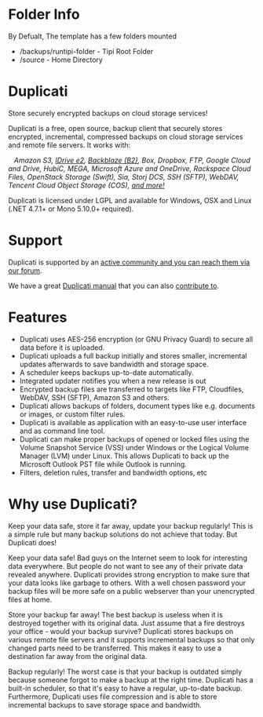 # Folder Info

By Defualt, The template has a few folders mounted
- /backups/runtipi-folder - Tipi Root Folder
- /source - Home Directory

# Duplicati

Store securely encrypted backups on cloud storage services!

Duplicati is a free, open source, backup client that securely stores encrypted, incremental, compressed backups on cloud storage services and remote file servers. It works with:

   _Amazon S3, [IDrive e2](https://www.idrive.com/e2/duplicati "Using Duplicati with IDrive e2"), [Backblaze (B2)](https://www.backblaze.com/blog/duplicati-backups-cloud-storage/ "Duplicati with Backblaze B2 Cloud Storage"), Box, Dropbox, FTP, Google Cloud and Drive, HubiC, MEGA, Microsoft Azure and OneDrive, Rackspace Cloud Files, OpenStack Storage (Swift), Sia, Storj DCS, SSH (SFTP), WebDAV, Tencent Cloud Object Storage (COS), [and more!](https://duplicati.readthedocs.io/en/latest/01-introduction/#supported-backends)_

Duplicati is licensed under LGPL and available for Windows, OSX and Linux (.NET 4.7.1+ or Mono 5.10.0+ required).

# [](https://github.com/duplicati/duplicati#support)Support

Duplicati is supported by an [active community and you can reach them via our forum](https://forum.duplicati.com).

We have a great [Duplicati manual](https://docs.duplicati.com) that you can also [contribute to](https://github.com/kees-z/DuplicatiDocs).

# [](https://github.com/duplicati/duplicati#features)Features

-   Duplicati uses AES-256 encryption (or GNU Privacy Guard) to secure all data before it is uploaded.
-   Duplicati uploads a full backup initially and stores smaller, incremental updates afterwards to save bandwidth and storage space.
-   A scheduler keeps backups up-to-date automatically.
-   Integrated updater notifies you when a new release is out
-   Encrypted backup files are transferred to targets like FTP, Cloudfiles, WebDAV, SSH (SFTP), Amazon S3 and others.
-   Duplicati allows backups of folders, document types like e.g. documents or images, or custom filter rules.
-   Duplicati is available as application with an easy-to-use user interface and as command line tool.
-   Duplicati can make proper backups of opened or locked files using the Volume Snapshot Service (VSS) under Windows or the Logical Volume Manager (LVM) under Linux. This allows Duplicati to back up the Microsoft Outlook PST file while Outlook is running.
-   Filters, deletion rules, transfer and bandwidth options, etc

# [](https://github.com/duplicati/duplicati#why-use-duplicati)Why use Duplicati?

Keep your data safe, store it far away, update your backup regularly! This is a simple rule but many backup solutions do not achieve that today. But Duplicati does!

Keep your data safe! Bad guys on the Internet seem to look for interesting data everywhere. But people do not want to see any of their private data revealed anywhere. Duplicati provides strong encryption to make sure that your data looks like garbage to others. With a well chosen password your backup files will be more safe on a public webserver than your unencrypted files at home.

Store your backup far away! The best backup is useless when it is destroyed together with its original data. Just assume that a fire destroys your office - would your backup survive? Duplicati stores backups on various remote file servers and it supports incremental backups so that only changed parts need to be transferred. This makes it easy to use a destination far away from the original data.

Backup regularly! The worst case is that your backup is outdated simply because someone forgot to make a backup at the right time. Duplicati has a built-in scheduler, so that it's easy to have a regular, up-to-date backup. Furthermore, Duplicati uses file compression and is able to store incremental backups to save storage space and bandwidth.

# [](https://github.com/duplicati/duplicati#contributing)